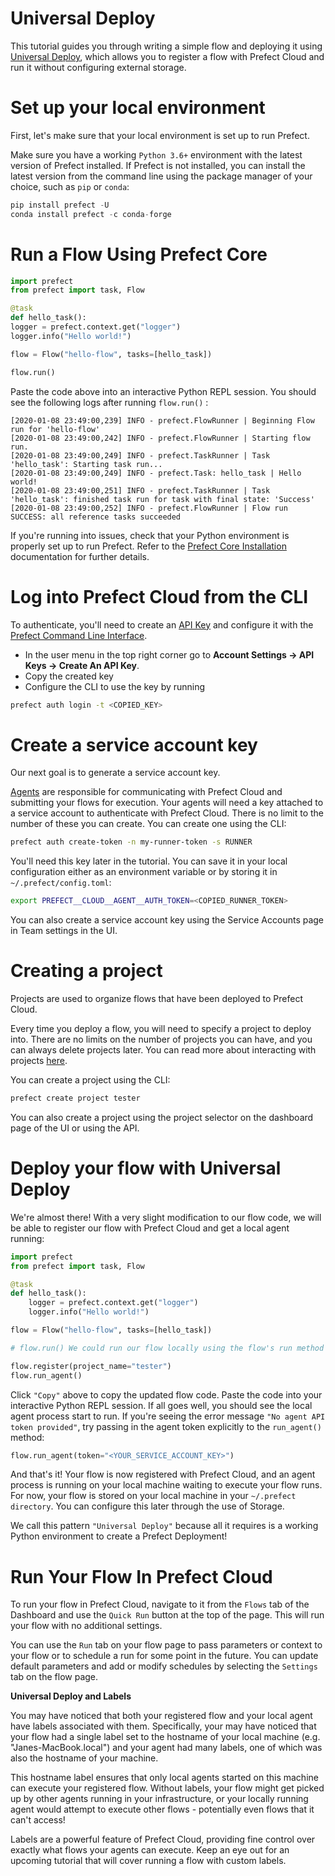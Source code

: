 # Universal Deploy

This tutorial guides you through writing a simple flow and deploying it using [Universal Deploy](https://docs.prefect.io/core/PINs/PIN-13-Universal-Deploy.html#pin-13-universal-cloud-deploys), which allows you to register a flow with Prefect Cloud and run it without configuring external storage.

# Set up your local environment

First, let's make sure that your local environment is set up to run Prefect.

Make sure you have a working `Python 3.6+` environment with the latest version of Prefect installed. If Prefect is not installed, you can install the latest version from the command line using the package manager of your choice, such as `pip` or `conda`:

```python
pip install prefect -U
conda install prefect -c conda-forge
```

# Run a Flow Using Prefect Core

```python
import prefect
from prefect import task, Flow

@task
def hello_task():
logger = prefect.context.get("logger")
logger.info("Hello world!")

flow = Flow("hello-flow", tasks=[hello_task])

flow.run()
```

Paste the code above into an interactive Python REPL session. You should see the following logs after running `flow.run()` :

```
[2020-01-08 23:49:00,239] INFO - prefect.FlowRunner | Beginning Flow run for 'hello-flow'
[2020-01-08 23:49:00,242] INFO - prefect.FlowRunner | Starting flow run.
[2020-01-08 23:49:00,249] INFO - prefect.TaskRunner | Task 'hello_task': Starting task run...
[2020-01-08 23:49:00,249] INFO - prefect.Task: hello_task | Hello world!
[2020-01-08 23:49:00,251] INFO - prefect.TaskRunner | Task 'hello_task': finished task run for task with final state: 'Success'
[2020-01-08 23:49:00,252] INFO - prefect.FlowRunner | Flow run SUCCESS: all reference tasks succeeded
```

If you're running into issues, check that your Python environment is properly set up to run Prefect. Refer to the [Prefect Core Installation](https://docs.prefect.io/core/getting_started/installation.html) documentation for further details.

# Log into Prefect Cloud from the CLI

To authenticate, you'll need to create an [API Key](/user/keys) and configure it with the [Prefect Command Line Interface](https://docs.prefect.io/orchestration/concepts/cli.html#cli).

- In the user menu in the top right corner go to **Account Settings -> API Keys -> Create An API Key**.
- Copy the created key
- Configure the CLI to use the key by running

```bash
prefect auth login -t <COPIED_KEY>
```

# Create a service account key

Our next goal is to generate a service account key.

[Agents](https://docs.prefect.io/orchestration/agents/overview.html) are responsible for communicating with Prefect Cloud and submitting your flows for execution. Your agents will need a key attached to a service account to authenticate with Prefect Cloud. There is no limit to the number of these you can create. You can create one using the CLI:

```bash
prefect auth create-token -n my-runner-token -s RUNNER
```

You'll need this key later in the tutorial. You can save it in your local configuration either as an environment variable or by storing it in `~/.prefect/config.toml`:

```bash
export PREFECT__CLOUD__AGENT__AUTH_TOKEN=<COPIED_RUNNER_TOKEN>
```

You can also create a service account key using the Service Accounts page in Team settings in the UI.

# Creating a project

Projects are used to organize flows that have been deployed to Prefect Cloud.

Every time you deploy a flow, you will need to specify a project to deploy into. There are no limits on the number of projects you can have, and you can always delete projects later. You can read more about interacting with projects [here](https://docs.prefect.io/cloud/concepts/projects.html).

You can create a project using the CLI:

```bash
prefect create project tester
```

You can also create a project using the project selector on the dashboard page of the UI or using the API.

# Deploy your flow with Universal Deploy

We're almost there! With a very slight modification to our flow code, we will be able to register our flow with Prefect Cloud and get a local agent running:

```python
import prefect
from prefect import task, Flow

@task
def hello_task():
    logger = prefect.context.get("logger")
    logger.info("Hello world!")

flow = Flow("hello-flow", tasks=[hello_task])

# flow.run() We could run our flow locally using the flow's run method but we'll be running this from Cloud!

flow.register(project_name="tester")
flow.run_agent()
```

Click `"Copy"` above to copy the updated flow code. Paste the code into your interactive Python REPL session. If all goes well, you should see the local agent process start to run. If you're seeing the error message `"No agent API token provided"`, try passing in the agent token explicitly to the `run_agent()` method:

```python
flow.run_agent(token="<YOUR_SERVICE_ACCOUNT_KEY>")
```

And that's it! Your flow is now registered with Prefect Cloud, and an agent process is running on your local machine waiting to execute your flow runs. For now, your flow is stored on your local machine in your `~/.prefect directory`. You can configure this later through the use of Storage.

We call this pattern `"Universal Deploy"` because all it requires is a working Python environment to create a Prefect Deployment!

# Run Your Flow In Prefect Cloud

To run your flow in Prefect Cloud, navigate to it from the `Flows` tab of the Dashboard and use the `Quick Run` button at the top of the page. This will run your flow with no additional settings.

You can use the `Run` tab on your flow page to pass parameters or context to your flow or to schedule a run for some point in the future. You can update default parameters and add or modify schedules by selecting the `Settings` tab on the flow page.

**Universal Deploy and Labels**

You may have noticed that both your registered flow and your local agent have labels associated with them. Specifically, your may have noticed that your flow had a single label set to the hostname of your local machine (e.g. "Janes-MacBook.local") and your agent had many labels, one of which was also the hostname of your machine.

This hostname label ensures that only local agents started on this machine can execute your registered flow. Without labels, your flow might get picked up by other agents running in your infrastructure, or your locally running agent would attempt to execute other flows - potentially even flows that it can't access!

Labels are a powerful feature of Prefect Cloud, providing fine control over exactly what flows your agents can execute. Keep an eye out for an upcoming tutorial that will cover running a flow with custom labels.
